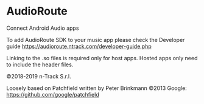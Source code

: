 # AudioRoute

Connect Android Audio apps

To add AudioRoute SDK to your music app please check the Developer guide 
https://audioroute.ntrack.com/developer-guide.php

Linking to the .so files is required only for host apps. Hosted apps only need to include the header files.

©2018-2019 n-Track S.r.l.

Loosely based on Patchfield written by Peter Brinkmann ©2013 Google: https://github.com/google/patchfield


